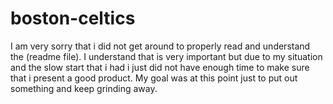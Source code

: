 # boston-celtics
I am very sorry that i did not get around to properly read and understand the (readme file).
I understand that is very important but due to my situation and the slow start that i had i just did not have enough time to make sure that i present a good product.
My goal was at this point just to put out something and keep grinding away.
